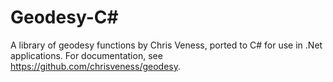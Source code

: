 Geodesy-C#
==========
A library of geodesy functions by Chris Veness, ported to C# for use in .Net applications.
For documentation, see https://github.com/chrisveness/geodesy.
